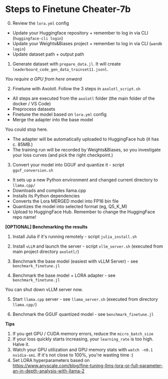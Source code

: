 # Steps to Finetune Cheater-7b

0. Review the `lora.yml` config
- Update your Huggingface repository + remember to log in via CLI (`huggingface-cli login`)
- Update your Weights&Biases project + remember to log in via CLI (`wandb login`)
- Update dataset path + output path

1. Generate dataset with `prepare_data.jl`. It will create `leaderboard_code_gen_data_trainset11.jsonl`.

_You require a GPU from here onward_

2. Finetune with Axolotl. Follow the 3 steps in `axolotl_script.sh`
 - All steps are executed from the `axolotl` folder (the main folder of the docker / VS Code)
 - Preprocess datasets
 - Finetune the model based on `lora.yml` config
 - Merge the adapter into the base model

You could stop here. 
- The adapter will be automatically uploaded to HuggingFace hub (it has c. 85MB.)
- The training run will be recorded by Weights&Biases, so you investigate your loss curves (and pick the right checkpoint.)

3. Convert your model into GGUF and quantize it - script `gguf_conversion.sh`
- It sets up a new Python environment and changed current directory to `llama.cpp/`
- Downloads and compiles llama.cpp
- Installs its Python dependencies
- Converts the Lora MERGED model into FP16 bin file
- Quantizes the model into selected format (eg, Q5_K_M) 
- Upload to HuggingFace Hub. Remember to change the HuggingFace repo name!


**[OPTIONAL] Benchmarking the results**
1. Install Julia if it's running remotely - script `julia_install.sh`

2. Install `vLLM` and launch the server - script `vllm_server.sh` (executed from main project directory `axolotl/`)

3. Benchmark the base model (easiest with vLLM Server) - see `benchmark_finetune.jl`

4. Benchmark the base model + LORA adapter - see `benchmark_finetune.jl`

You can shut down vLLM server now.

5. Start `llama.cpp` server - see `llama_server.sh` (executed from directory `llama.cpp/`)

6. Benchmark the GGUF quantized model - see `benchmark_finetune.jl`


**Tips**

1. If you get GPU / CUDA memory errors, reduce the `micro_batch_size`
2. If your loss quickly starts increasing, your `learning_rate` is too high. Halve it.
3. Watch your GPU utilization and GPU memory stats with `watch -n0.1 nvidia-smi`. If it's not close to 100%, you're wasting time :)
4. Set LORA hyperparameters based on https://www.anyscale.com/blog/fine-tuning-llms-lora-or-full-parameter-an-in-depth-analysis-with-llama-2